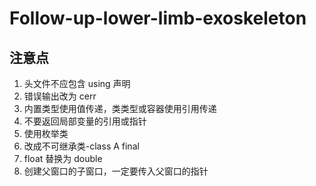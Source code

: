 # Follow-up-lower-limb-exoskeleton

## 注意点
1. 头文件不应包含 using 声明
2. 错误输出改为 cerr
3. 内置类型使用值传递，类类型或容器使用引用传递
4. 不要返回局部变量的引用或指针
5. 使用枚举类
6. 改成不可继承类-class A final
7. float 替换为 double
8. 创建父窗口的子窗口，一定要传入父窗口的指针

